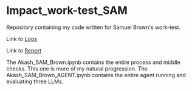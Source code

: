 # Impact_work-test_SAM
Repository containing my code written for Samuel Brown's work-test.

Link to [Logs](https://docs.google.com/document/d/1hkw2O1q4weQsrzO44zX0UIx3h1qZQHgonZOPfl94g80/edit?usp=sharing)

Link to [Report](https://docs.google.com/document/d/1CqdIxkjMRiHIi7mc6CcwD_r8RyJXZVwLdQIaACRej7U/edit?usp=sharing)

The Akash_SAM_Brown.ipynb contains the entire process and middle checks. This one is more of my natural progression.
The Akash_SAM_Brown_AGENT.ipynb contains the entire agent running and evaluating three LLMs.
